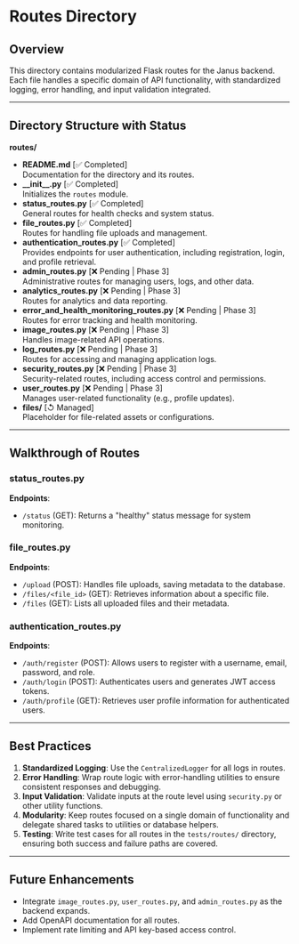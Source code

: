 # Routes Directory

## Overview
This directory contains modularized Flask routes for the Janus backend. Each file handles a specific domain of API functionality, with standardized logging, error handling, and input validation integrated.

---

## Directory Structure with Status

**routes/**
- **README.md** [✅ Completed]  
  Documentation for the directory and its routes.
- **\_\_init\_\_.py** [✅ Completed]  
  Initializes the `routes` module.
- **status_routes.py** [✅ Completed]  
  General routes for health checks and system status.
- **file_routes.py** [✅ Completed]  
  Routes for handling file uploads and management.
- **authentication_routes.py** [✅ Completed]  
  Provides endpoints for user authentication, including registration, login, and profile retrieval.
- **admin_routes.py** [❌ Pending | Phase 3]  
  Administrative routes for managing users, logs, and other data.
- **analytics_routes.py** [❌ Pending | Phase 3]  
  Routes for analytics and data reporting.
- **error_and_health_monitoring_routes.py** [❌ Pending | Phase 3]  
  Routes for error tracking and health monitoring.
- **image_routes.py** [❌ Pending | Phase 3]  
  Handles image-related API operations.
- **log_routes.py** [❌ Pending | Phase 3]  
  Routes for accessing and managing application logs.
- **security_routes.py** [❌ Pending | Phase 3]  
  Security-related routes, including access control and permissions.
- **user_routes.py** [❌ Pending | Phase 3]  
  Manages user-related functionality (e.g., profile updates).
- **files/** [↺ Managed]  
  Placeholder for file-related assets or configurations.

---

## Walkthrough of Routes

### **status_routes.py**
**Endpoints**:
- `/status` (GET): Returns a "healthy" status message for system monitoring.

### **file_routes.py**
**Endpoints**:
- `/upload` (POST): Handles file uploads, saving metadata to the database.  
- `/files/<file_id>` (GET): Retrieves information about a specific file.  
- `/files` (GET): Lists all uploaded files and their metadata.

### **authentication_routes.py**
**Endpoints**:
- `/auth/register` (POST): Allows users to register with a username, email, password, and role.  
- `/auth/login` (POST): Authenticates users and generates JWT access tokens.  
- `/auth/profile` (GET): Retrieves user profile information for authenticated users.

---

## Best Practices
1. **Standardized Logging**: Use the `CentralizedLogger` for all logs in routes.  
2. **Error Handling**: Wrap route logic with error-handling utilities to ensure consistent responses and debugging.  
3. **Input Validation**: Validate inputs at the route level using `security.py` or other utility functions.  
4. **Modularity**: Keep routes focused on a single domain of functionality and delegate shared tasks to utilities or database helpers.  
5. **Testing**: Write test cases for all routes in the `tests/routes/` directory, ensuring both success and failure paths are covered.

---

## Future Enhancements
- Integrate `image_routes.py`, `user_routes.py`, and `admin_routes.py` as the backend expands.  
- Add OpenAPI documentation for all routes.  
- Implement rate limiting and API key-based access control.
